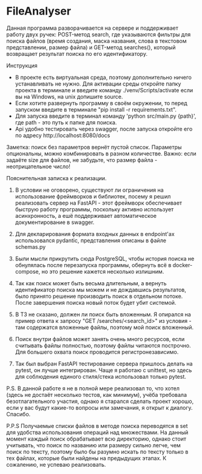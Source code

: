 # FileAnalyser

Данная программа разворачивается на сервере и поддерживает работу двух ручек: POST-метод search, где указываются фильтры для поиска файлов (время создания, маска названия, слова в текстовом представлении, размер файла) и GET-метод searches(), который возвращает результат поиска по его идентификатору.


Инструкция

* В проекте есть виртуальная среда, поэтому дополнительно ничего устанавливать не нужно.
  Для активации среды откройте папку проекта в терминале и введите команду ./venv/Scripts/activate если вы на Windows, на unix допишите source.
* Если хотите развернуть программу в своём окружении, то перед запуском введите в терминале "pip install -r requirements.txt".
* Для запуска введите в терминал команду 'python src/main.py {path}', где path - это путь к папке для поиска.
* Api удобно тестировать через swagger, после запуска откройте его по адресу http://localhost:8080/docs

Заметка: поиск без параметров вернёт пустой список. Параметры опциональны, можно комбинировать в разном количестве.
Важно: если задаёте size для файлов, не забудьте, что размер файла - неотрицательное число!

Пояснительная записка к реализации.

1. В условии не оговорено, существуют ли ограничения на использование фреймворков и библиотек,
посему я решил реализовать сервер на FastAPI - этот фреймворк обеспечивает быструю работу программы,
поскольку активно использует асинхронность, а ешё поддерживает автоматическое документирование в swagger.

2. Для декларирования формата входных данных в endpoint'ах использовался pydantic, представления описаны в файле schemas.py

3. Были мысли прикрутить сюда PostgreSQL, чтобы история поиска не обнулялась после перезапуска программы, обернуть всё в docker-compose,
но это решение кажется несколько излишним.

4. Так как поиск может быть весьма длительным, а вернуть идентификатор поиска мы можем и не дождавшись результатов, было принято решение
производить поиск в отдельном потоке. После завершения поиска новый поток будет убит системой.

5. В ТЗ не сказано, должен ли поиск быть вложенным. Я опирался на пример ответа к запросу "GET /searches/<search_id>" из условия - там
содержатся вложенные файлы, поэтому мой поиск вложенный.

6. Поиск внутри файлов может занять очень много ресурсов, если считывать файлы полностью, поэтому файлы читаются построчно.
Для большего охвата поиск проводится регистронезависимо.

7. Так был выбран FastAPI тестирование сервера пришлось делать на pytest, он лучше интегрирован. Чаще я работаю с unittest, но здесь для
соблюдения единого стиля/стека использовал только pytest.

P.S. В данной работе я не в полной мере реализовал то, что хотел (здесь не достаёт несколько тестов, как минимум), учёба требовала безотлагательного участия,
однако я старался сделать проект хорошо, если у вас будут какие-то вопросы или замечания, я открыт к диалогу. Спасибо.

P.P.S Получаемые списки файлов в методе поиска переводятся в set для удобства использования операций над множествами.
На данный момент каждый поиск обрабатывает всю директорию, однако стоит учитывать, что поиск по названию или размеру сильно легче, чем поиск по тексту,
поэтому было бы разумно искать по тексту только в тех файлах, которые были найдены на предыдущих этапах. К сожалению, не успеваю реализовать.
